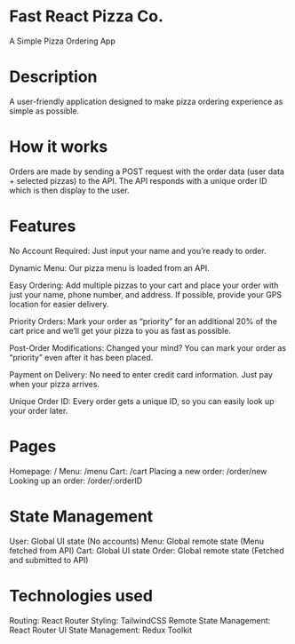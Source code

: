 # Fast React Pizza Co.

A Simple Pizza Ordering App

# Description

A user-friendly application designed to make pizza ordering experience as simple as possible.

# How it works

Orders are made by sending a POST request with the order data (user data + selected pizzas) to the API. The API responds with a unique order ID which is then display to the user.

# Features

No Account Required: Just input your name and you’re ready to order.

Dynamic Menu: Our pizza menu is loaded from an API.

Easy Ordering: Add multiple pizzas to your cart and place your order with just your name, phone number, and address. If possible, provide your GPS location for easier delivery.

Priority Orders: Mark your order as “priority” for an additional 20% of the cart price and we’ll get your pizza to you as fast as possible.

Post-Order Modifications: Changed your mind? You can mark your order as “priority” even after it has been placed.

Payment on Delivery: No need to enter credit card information. Just pay when your pizza arrives.

Unique Order ID: Every order gets a unique ID, so you can easily look up your order later.

# Pages

Homepage: /
Menu: /menu
Cart: /cart
Placing a new order: /order/new
Looking up an order: /order/:orderID

# State Management

User: Global UI state (No accounts)
Menu: Global remote state (Menu fetched from API)
Cart: Global UI state
Order: Global remote state (Fetched and submitted to API)

# Technologies used

Routing: React Router
Styling: TailwindCSS
Remote State Management: React Router
UI State Management: Redux Toolkit
